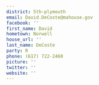 ```yaml
---
district: 5th-plymouth
email: David.DeCoste@mahouse.gov
facebook: ''
first_name: David
hometown: Norwell
house_url: ''
last_name: DeCoste
party: R
phone: (617) 722-2460
picture: ''
twitter: ''
website: ''
---
```


